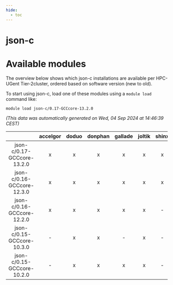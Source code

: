 ```yaml
---
hide:
  - toc
---
```


json-c
======

# Available modules


The overview below shows which json-c installations are available per HPC-UGent Tier-2cluster, ordered based on software version (new to old).

To start using json-c, load one of these modules using a `module load` command like:

```shell
module load json-c/0.17-GCCcore-13.2.0
```

*(This data was automatically generated on Wed, 04 Sep 2024 at 14:46:39 CEST)*  

| |accelgor|doduo|donphan|gallade|joltik|shinx|skitty|
| :---: | :---: | :---: | :---: | :---: | :---: | :---: | :---: |
|json-c/0.17-GCCcore-13.2.0|x|x|x|x|x|x|x|
|json-c/0.16-GCCcore-12.3.0|x|x|x|x|x|x|x|
|json-c/0.16-GCCcore-12.2.0|x|x|x|x|x|-|x|
|json-c/0.15-GCCcore-10.3.0|-|x|x|-|x|-|x|
|json-c/0.15-GCCcore-10.2.0|-|x|x|x|x|-|x|
